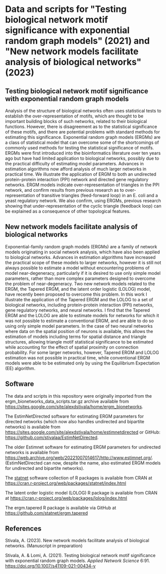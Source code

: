 # Data and scripts for "Testing biological network motif significance with exponential random graph models" (2021) and "New network models facilitate analysis of biological networks" (2023)

## Testing biological network motif significance with exponential random graph models
Analysis of the structure of biological networks often uses statistical tests to establish the over-representation of motifs, which are thought to be important building blocks of such networks, related to their biological functions. However, there is disagreement as to the statistical significance of these motifs, and there are potential problems with standard methods for estimating this significance. Exponential random graph models (ERGMs) are a class of statistical model that can overcome some of the shortcomings of commonly used methods for testing the statistical significance of motifs. ERGMs were first introduced into the bioinformatics literature over ten years ago but have had limited application to biological networks, possibly due to the practical difficulty of estimating model parameters. Advances in estimation algorithms now afford analysis of much larger networks in practical time. We illustrate the application of ERGM to both an undirected protein-protein interaction (PPI) network and directed gene regulatory networks. ERGM models indicate over-representation of triangles in the PPI network, and confirm results from previous research as to over-representation of transitive triangles (feed-forward loop) in an E. coli and a yeast regulatory network. We also confirm, using ERGMs, previous research showing that under-representation of the cyclic triangle (feedback loop) can be explained as a consequence of other topological features.


## New network models facilitate analysis of biological networks

Exponential-family random graph models (ERGMs) are a family of network models originating in social network analysis, which have also been applied to biological networks. Advances in estimation algorithms have increased the practical scope of these models to larger networks, however it is still not always possible to estimate a model without encountering problems of model near-degeneracy, particularly if it is desired to use only simple model parameters, rather than more complex parameters designed to overcome the problem of near-degeneracy. Two new network models related to the ERGM, the Tapered ERGM, and the latent order logistic (LOLOG) model, have recently been proposed to overcome this problem. In this work I illustrate the application of the Tapered ERGM and the LOLOG to a set of biological networks, including protein-protein interaction (PPI) networks, gene regulatory networks, and neural networks. I find that the Tapered ERGM and the LOLOG are able to estimate models for networks for which it was not possible to estimate a conventional ERGM, and are able to do so using only simple model parameters. In the case of two neural networks where data on the spatial position of neurons is available, this allows the estimation of models including terms for spatial distance and triangle structures, allowing triangle motif statistical significance to be estimated while accounting for the effect of spatial proximity on connection probability. For some larger networks, however, Tapered ERGM and LOLOG estimation was not possible in practical time, while conventional ERGM models were able to be estimated only by using the Equilibrium Expectation (EE) algorithm.


## Software

The data and scripts in this repository were originally imported from the ergm_bionetworks_data_scripts.tar.gz archive available from https://sites.google.com/site/alexdstivala/home/ergm_bionetworks.

The EstimNetDirected software for estimating ERGM parameters for directed networks (which now also handles undirected and bipartite networks) is available from https://sites.google.com/site/alexdstivala/home/estimnetdirected or GitHub: https://github.com/stivalaa/EstimNetDirected.

The older Estimnet software for estimating ERGM parameters for undirected networks is available from https://web.archive.org/web/20221007014617/http://www.estimnet.org/. (EstimNetDirected can now, despite the name, also estimated ERGM models for undirected and bipartite networks).

The [statnet](https://statnet.org/) software collection of R packages is available from CRAN at https://cran.r-project.org/web/packages/statnet/index.html

The latent order logistic model (LOLOG) R package is available from CRAN at https://cran.r-project.org/web/packages/lolog/index.html

The ergm.tapered R package is available via GitHub at https://github.com/statnet/ergm.tapered


## References

Stivala, A. (2023). New network models facilitate analysis of biological networks. (Manuscript in preparation)

Stivala, A. & Lomi, A. (2021). Testing biological network motif significance with exponential random graph models. _Applied Network Science_ 6:91. https://doi.org/10.1007/s41109-021-00434-y


